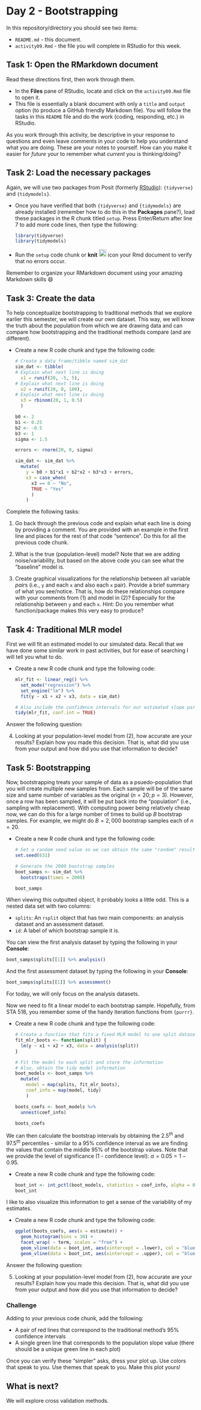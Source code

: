 Day 2 - Bootstrapping
================

In this repository/directory you should see two items:

- `README.md` - this document.
- `activity09.Rmd` - the file you will complete in RStudio for this
  week.

## Task 1: Open the RMarkdown document

Read these directions first, then work through them.

- In the **Files** pane of RStudio, locate and click on the
  `activity09.Rmd` file to open it.
- This file is essentially a blank document with only a `title` and
  `output` option (to produce a GitHub friendly Markdown file). You will
  follow the tasks in this `README` file and do the work (coding,
  responding, etc.) in RStudio.

As you work through this activity, be descriptive in your response to
questions and even leave comments in your code to help you understand
what you are doing. These are your notes to yourself. How can you make
it easier for *future* your to remember what *current* you is
thinking/doing?

## Task 2: Load the necessary packages

Again, we will use two packages from Posit (formerly
[RStudio](https://posit.co/)): `{tidyverse}` and `{tidymodels}`.

- Once you have verified that both `{tidyverse}` and `{tidymodels}` are
  already installed (remember how to do this in the **Packages** pane?),
  load these packages in the R chunk titled `setup`. Press Enter/Return
  after line 7 to add more code lines, then type the following:

  ``` r
  library(tidyverse)
  library(tidymodels)
  ```

- Run the `setup` code chunk or **knit**
  <img src="../README-img/knit-icon.png" alt="knit" width = "20"/> icon
  your Rmd document to verify that no errors occur.

Remember to organize your RMarkdown document using your amazing Markdown
skills 😄

## Task 3: Create the data

To help conceptualize bootstrapping to traditional methods that we
explore earlier this semester, we will create our own dataset. This way,
we will know the truth about the population from which we are drawing
data and can compare how bootstrapping and the traditional methods
compare (and are different).

- Create a new R code chunk and type the following code:

  ``` r
  # Create a data frame/tibble named sim_dat
  sim_dat <- tibble(
  # Explain what next line is doing
    x1 = runif(20, -5, 5),
  # Explain what next line is doing
    x2 = runif(20, 0, 100),
  # Explain what next line is doing
    x3 = rbinom(20, 1, 0.5)
    )

  b0 <- 2
  b1 <- 0.25
  b2 <- -0.5
  b3 <- 1
  sigma <- 1.5

  errors <- rnorm(20, 0, sigma)

  sim_dat <- sim_dat %>% 
    mutate(
      y = b0 + b1*x1 + b2*x2 + b3*x3 + errors,
      x3 = case_when(
        x3 == 0 ~ "No",
        TRUE ~ "Yes"
        )
      )
  ```

Complete the following tasks:

1.  Go back through the previous code and explain what each line is
    doing by providing a comment. You are provided with an example in
    the first line and places for the rest of that code “sentence”. Do
    this for all the previous code chunk.

2.  What is the true (population-level) model? Note that we are adding
    noise/variability, but based on the above code you can see what the
    “baseline” model is.

3.  Create graphical visualizations for the relationship between all
    variable *pair*s (i.e., `y` and each `x` and also each `x` pair).
    Provide a brief summary of what you see/notice. That is, how do
    these relationships compare with your comments from (1) and model in
    (2)? Especially for the relationship between `y` and each `x`. Hint:
    Do you remember what function/package makes this very easy to
    produce?

## Task 4: Traditional MLR model

First we will fit an estimated model to our simulated data. Recall that
we have done some similar work in past activities, but for ease of
searching I will tell you what to do.

- Create a new R code chunk and type the following code:

  ``` r
  mlr_fit <- linear_reg() %>%
    set_mode("regression") %>% 
    set_engine("lm") %>% 
    fit(y ~ x1 + x2 + x3, data = sim_dat)

  # Also include the confidence intervals for our estimated slope parameters
  tidy(mlr_fit, conf.int = TRUE)
  ```

Answer the following question:

4.  Looking at your population-level model from (2), how accurate are
    your results? Explain how you made this decision. That is, what did
    you use from your output and how did you use that information to
    decide?

## Task 5: Bootstrapping

Now, bootstrapping treats your sample of data as a psuedo-population
that you will create multiple new samples from. Each sample will be of
the same size and same number of variables as the original
($n = 20; p = 3$). However, once a row has been sampled, it will be put
back into the “population” (i.e., sampling with replacement). With
computing power being relatively cheap now, we can do this for a large
number of times to build up $B$ bootstrap samples. For example, we might
do $B = 2,000$ bootstrap samples each of $n = 20$.

- Create a new R code chunk and type the following code:

  ``` r
  # Set a random seed value so we can obtain the same "random" results
  set.seed(631)

  # Generate the 2000 bootstrap samples
  boot_samps <- sim_dat %>% 
    bootstraps(times = 2000)

  boot_samps
  ```

When viewing this outputted object, it probably looks a little odd. This
is a nested data set with two columns:

- `splits`: An `rsplit` object that has two main components: an analysis
  dataset and an assessment dataset.
- `id`: A label of which bootstrap sample it is.

You can view the first analysis dataset by typing the following in your
**Console**:

``` r
boot_samps$splits[[1]] %>% analysis()
```

And the first assessment dataset by typing the following in your
**Console**:

``` r
boot_samps$splits[[1]] %>% assessment()
```

For today, we will only focus on the analysis datasets.

Now we need to fit a linear model to each bootstrap sample. Hopefully,
from STA 518, you remember some of the handy iteration functions from
`{purrr}`.

- Create a new R code chunk and type the following code:

  ``` r
  # Create a function that fits a fixed MLR model to one split dataset
  fit_mlr_boots <- function(split) {
    lm(y ~ x1 + x2 + x3, data = analysis(split))
  }

  # Fit the model to each split and store the information
  # Also, obtain the tidy model information
  boot_models <- boot_samps %>% 
    mutate(
      model = map(splits, fit_mlr_boots),
      coef_info = map(model, tidy)
      )

  boots_coefs <- boot_models %>% 
    unnest(coef_info)

  boots_coefs
  ```

We can then calculate the bootstrap intervals by obtaining the
$2.5^{th}$ and $97.5^{th}$ percentiles - similar to a 95% confidence
interval as we are finding the values that contain the middle 95% of the
bootstrap values. Note that we provide the level of significance (1 -
confidence level): $\alpha = 0.05 = 1 - 0.95$.

- Create a new R code chunk and type the following code:

  ``` r
  boot_int <- int_pctl(boot_models, statistics = coef_info, alpha = 0.05)
  boot_int
  ```

I like to also visualize this information to get a sense of the
variability of my estimates.

- Create a new R code chunk and type the following code:

  ``` r
  ggplot(boots_coefs, aes(x = estimate)) +
    geom_histogram(bins = 30) +
    facet_wrap( ~ term, scales = "free") +
    geom_vline(data = boot_int, aes(xintercept = .lower), col = "blue") +
    geom_vline(data = boot_int, aes(xintercept = .upper), col = "blue")
  ```

Answer the following question:

5.  Looking at your population-level model from (2), how accurate are
    your results? Explain how you made this decision. That is, what did
    you use from your output and how did you use that information to
    decide?

### Challenge

Adding to your previous code chunk, add the following:

- A pair of red lines that correspond to the traditional method’s 95%
  confidence intervals
- A single green line that corresponds to the population slope value
  (there should be a unique green line in each plot)

Once you can verify these “simpler” asks, dress your plot up. Use colors
that speak to you. Use themes that speak to you. Make this plot yours!

## What is next?

We will explore cross validation methods.
